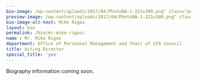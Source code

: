 ```yaml
---
bio-image: /wp-content/uploads/2017/04/PhotoNA-1-221x300.png" class="person-headshot wp-post-image"
preview-image: /wp-content/uploads/2017/04/PhotoNA-1-221x300.png" class="person-headshot wp-post-image"
bio-image-alt-text: Mike Rigas
layout: bio
permalink: /bio/mr-mike-rigas/
name : Mr. Mike Rigas
department: Office of Personnel Management and Chair of CFO Council
title: Acting Director
special_title: 'yes'
---
```

Biography information coming soon.
